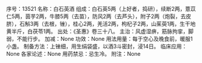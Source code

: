 序号：13521
名称：白石英酒
组成：白石英5两（上好者，捣研），续断2两，薏苡仁5两，茵芋2两，牛膝5两（去苗），防风2两（去芦头），附子2两（炮裂，去皮脐），石斛3两（去根，锉），桂心2两，羌活2两，枸杞子2两，山茱萸1两，生干地黄半斤，白茯苓1两。
出处：《圣惠》卷三十八。
主治：风虚湿痹，筋脉拘挛，脚弱，不能行步。
加减：None
功效：None
用法用量：每于空心及晚食前，暖服1小盏。
制备方法：上锉细，用生绢袋盛，以酒3斗密封，浸14日。
临床应用：None
各家论述：None
用药禁忌：忌生冷。
附注：None
